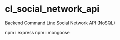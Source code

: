 # cl_social_network_api

Backend Command Line Social Network API (NoSQL)

npm i express
npm i mongoose
